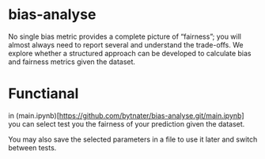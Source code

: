 # bias-analyse
No single bias metric provides a complete picture of “fairness”; you will almost always need to report several and understand the trade-offs. We explore whether a structured approach can be developed to calculate bias and fairness metrics given the dataset.

# Functianal
in (main.ipynb)[https://github.com/bytnater/bias-analyse.git/main.ipynb] you can select test you the fairness of your prediction given the dataset.

You may also save the selected parameters in a file to use it later and switch between tests.

